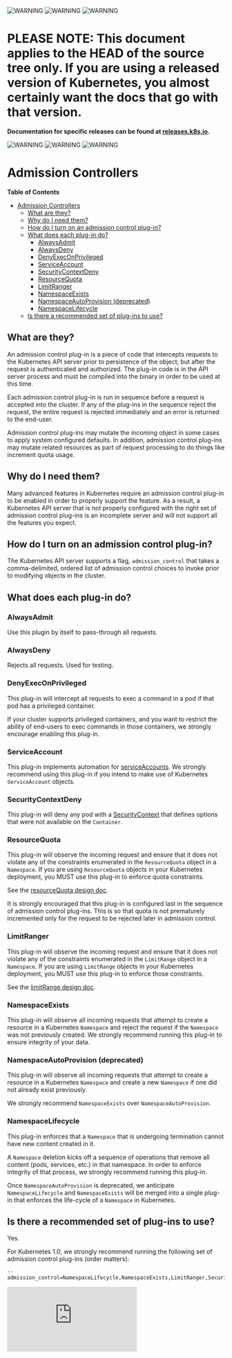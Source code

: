 <!-- BEGIN MUNGE: UNVERSIONED_WARNING -->

<!-- BEGIN STRIP_FOR_RELEASE -->

![WARNING](http://kubernetes.io/img/warning.png)
![WARNING](http://kubernetes.io/img/warning.png)
![WARNING](http://kubernetes.io/img/warning.png)

<h1>PLEASE NOTE: This document applies to the HEAD of the source
tree only. If you are using a released version of Kubernetes, you almost
certainly want the docs that go with that version.</h1>

<strong>Documentation for specific releases can be found at
[releases.k8s.io](http://releases.k8s.io).</strong>

![WARNING](http://kubernetes.io/img/warning.png)
![WARNING](http://kubernetes.io/img/warning.png)
![WARNING](http://kubernetes.io/img/warning.png)

<!-- END STRIP_FOR_RELEASE -->

<!-- END MUNGE: UNVERSIONED_WARNING -->
# Admission Controllers

**Table of Contents**
<!-- BEGIN MUNGE: GENERATED_TOC -->
- [Admission Controllers](#admission-controllers)
  - [What are they?](#what-are-they)
  - [Why do I need them?](#why-do-i-need-them)
  - [How do I turn on an admission control plug-in?](#how-do-i-turn-on-an-admission-control-plug-in)
  - [What does each plug-in do?](#what-does-each-plug-in-do)
    - [AlwaysAdmit](#alwaysadmit)
    - [AlwaysDeny](#alwaysdeny)
    - [DenyExecOnPrivileged](#denyexeconprivileged)
    - [ServiceAccount](#serviceaccount)
    - [SecurityContextDeny](#securitycontextdeny)
    - [ResourceQuota](#resourcequota)
    - [LimitRanger](#limitranger)
    - [NamespaceExists](#namespaceexists)
    - [NamespaceAutoProvision (deprecated)](#namespaceautoprovision-deprecated)
    - [NamespaceLifecycle](#namespacelifecycle)
  - [Is there a recommended set of plug-ins to use?](#is-there-a-recommended-set-of-plug-ins-to-use)

<!-- END MUNGE: GENERATED_TOC -->

## What are they?

An admission control plug-in is a piece of code that intercepts requests to the Kubernetes
API server prior to persistence of the object, but after the request is authenticated
and authorized.  The plug-in code is in the API server process
and must be compiled into the binary in order to be used at this time.

Each admission control plug-in is run in sequence before a request is accepted into the cluster.  If
any of the plug-ins in the sequence reject the request, the entire request is rejected immediately
and an error is returned to the end-user.

Admission control plug-ins may mutate the incoming object in some cases to apply system configured
defaults.  In addition, admission control plug-ins may mutate related resources as part of request
processing to do things like increment quota usage.

## Why do I need them?

Many advanced features in Kubernetes require an admission control plug-in to be enabled in order
to properly support the feature.  As a result, a Kubernetes API server that is not properly
configured with the right set of admission control plug-ins is an incomplete server and will not
support all the features you expect.

## How do I turn on an admission control plug-in?

The Kubernetes API server supports a flag, ```admission_control``` that takes a comma-delimited,
ordered list of admission control choices to invoke prior to modifying objects in the cluster.

## What does each plug-in do?

### AlwaysAdmit

Use this plugin by itself to pass-through all requests.

### AlwaysDeny

Rejects all requests.  Used for testing.

### DenyExecOnPrivileged

This plug-in will intercept all requests to exec a command in a pod if that pod has a privileged container.

If your cluster supports privileged containers, and you want to restrict the ability of end-users to exec
commands in those containers, we strongly encourage enabling this plug-in.

### ServiceAccount

This plug-in implements automation for [serviceAccounts](../user-guide/service-accounts.md).
We strongly recommend using this plug-in if you intend to make use of Kubernetes ```ServiceAccount``` objects.

### SecurityContextDeny

This plug-in will deny any pod with a [SecurityContext](../user-guide/security-context.md) that defines options that were not available on the ```Container```.

### ResourceQuota

This plug-in will observe the incoming request and ensure that it does not violate any of the constraints
enumerated in the ```ResourceQuota``` object in a ```Namespace```.  If you are using ```ResourceQuota```
objects in your Kubernetes deployment, you MUST use this plug-in to enforce quota constraints.

See the [resourceQuota design doc](../design/admission_control_resource_quota.md).

It is strongly encouraged that this plug-in is configured last in the sequence of admission control plug-ins.  This is
so that quota is not prematurely incremented only for the request to be rejected later in admission control.

### LimitRanger

This plug-in will observe the incoming request and ensure that it does not violate any of the constraints
enumerated in the ```LimitRange``` object in a ```Namespace```.  If you are using ```LimitRange``` objects in
your Kubernetes deployment, you MUST use this plug-in to enforce those constraints.

See the [limitRange design doc](../design/admission_control_limit_range.md).

### NamespaceExists

This plug-in will observe all incoming requests that attempt to create a resource in a Kubernetes ```Namespace```
and reject the request if the ```Namespace``` was not previously created.  We strongly recommend running
this plug-in to ensure integrity of your data.

### NamespaceAutoProvision (deprecated)

This plug-in will observe all incoming requests that attempt to create a resource in a Kubernetes ```Namespace```
and create a new ```Namespace``` if one did not already exist previously.

We strongly recommend ```NamespaceExists``` over ```NamespaceAutoProvision```.

### NamespaceLifecycle

This plug-in enforces that a ```Namespace``` that is undergoing termination cannot have new content created in it.

A ```Namespace``` deletion kicks off a sequence of operations that remove all content (pods, services, etc.) in that
namespace.  In order to enforce integrity of that process, we strongly recommend running this plug-in.

Once ```NamespaceAutoProvision``` is deprecated, we anticipate ```NamespaceLifecycle``` and ```NamespaceExists``` will
be merged into a single plug-in that enforces the life-cycle of a ```Namespace``` in Kubernetes.

## Is there a recommended set of plug-ins to use?

Yes.

For Kubernetes 1.0, we strongly recommend running the following set of admission control plug-ins (order matters):

```shell
--admission_control=NamespaceLifecycle,NamespaceExists,LimitRanger,SecurityContextDeny,ServiceAccount,ResourceQuota
```


<!-- BEGIN MUNGE: GENERATED_ANALYTICS -->
[![Analytics](https://kubernetes-site.appspot.com/UA-36037335-10/GitHub/docs/admin/admission-controllers.md?pixel)]()
<!-- END MUNGE: GENERATED_ANALYTICS -->
